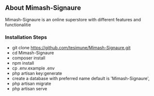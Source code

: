 
## About Mimash-Signaure

Mimash-Signaure is an online superstore with different features and functionalitie

### Installation Steps
- git clone https://github.com/tesimune/Mimash-Signaure.git
- cd Mimash-Signaure
- composer install
- npm install
- cp .env.example .env
- php artisan key:generate
- create a database with preferred name default is 'Mimash-Signaure',
- php artisan migrate
- php artisan serve
